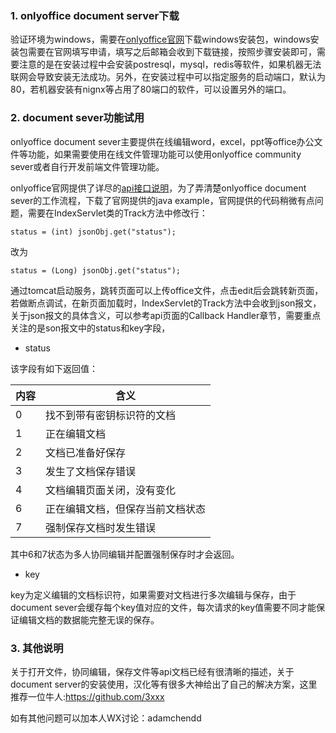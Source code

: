 ### 1. onlyoffice document server下载
验证环境为windows，需要在[onlyoffice官网]("https://www.onlyoffice.com/developer-edition-request.aspx?from=onlyoffice-integration.aspx&plan=5&utm_term=&utm_source=&utm_campaign=&utm_content=")下载windows安装包，windows安装包需要在官网填写申请，填写之后邮箱会收到下载链接，按照步骤安装即可，需要注意的是在安装过程中会安装postresql，mysql，redis等软件，如果机器无法联网会导致安装无法成功。另外，在安装过程中可以指定服务的启动端口，默认为80，若机器安装有nignx等占用了80端口的软件，可以设置另外的端口。

### 2. document sever功能试用
onlyoffice document sever主要提供在线编辑word，excel，ppt等office办公文件等功能，如果需要使用在线文件管理功能可以使用onlyoffice community sever或者自行开发前端文件管理功能。

onlyoffice官网提供了详尽的[api接口说明]("https://api.onlyoffice.com/editors/basic")，为了弄清楚onlyoffice document sever的工作流程，下载了官网提供的java example，官网提供的代码稍微有点问题，需要在IndexServlet类的Track方法中修改行：

    status = (int) jsonObj.get("status");
改为

    status = (Long) jsonObj.get("status");
通过tomcat启动服务，跳转页面可以上传office文件，点击edit后会跳转新页面，若做断点调试，在新页面加载时，IndexServlet的Track方法中会收到json报文，关于json报文的具体含义，可以参考api页面的Callback Handler章节，需要重点关注的是son报文中的status和key字段，
* status

该字段有如下返回值：

| 内容 | 含义 |
|---|---|
|0|找不到带有密钥标识符的文档|
|1|正在编辑文档|
|2|文档已准备好保存|
|3|发生了文档保存错误|
|4|文档编辑页面关闭，没有变化|
|6|正在编辑文档，但保存当前文档状态|
|7|强制保存文档时发生错误|

其中6和7状态为多人协同编辑并配置强制保存时才会返回。

* key

key为定义编辑的文档标识符，如果需要对文档进行多次编辑与保存，由于document sever会缓存每个key值对应的文件，每次请求的key值需要不同才能保证编辑文档的数据能完整无误的保存。

### 3. 其他说明
关于打开文件，协同编辑，保存文件等api文档已经有很清晰的描述，关于document server的安装使用，汉化等有很多大神给出了自己的解决方案，这里推荐一位牛人:https://github.com/3xxx

如有其他问题可以加本人WX讨论：adamchendd

